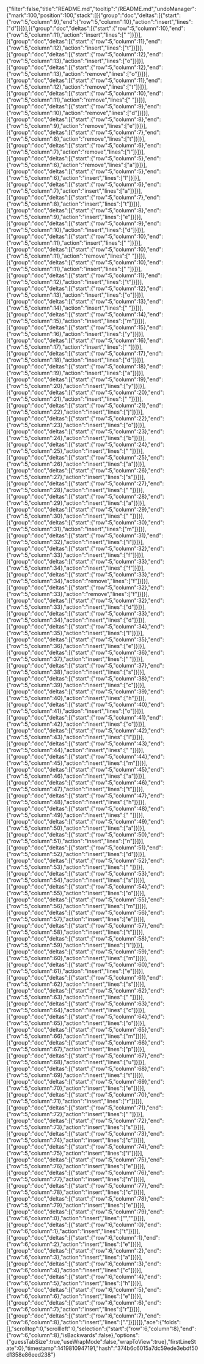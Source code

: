 {"filter":false,"title":"README.md","tooltip":"/README.md","undoManager":{"mark":100,"position":100,"stack":[[{"group":"doc","deltas":[{"start":{"row":5,"column":9},"end":{"row":5,"column":10},"action":"insert","lines":["d"]}]}],[{"group":"doc","deltas":[{"start":{"row":5,"column":10},"end":{"row":5,"column":11},"action":"insert","lines":[" "]}]}],[{"group":"doc","deltas":[{"start":{"row":5,"column":11},"end":{"row":5,"column":12},"action":"insert","lines":["t"]}]}],[{"group":"doc","deltas":[{"start":{"row":5,"column":12},"end":{"row":5,"column":13},"action":"insert","lines":["o"]}]}],[{"group":"doc","deltas":[{"start":{"row":5,"column":12},"end":{"row":5,"column":13},"action":"remove","lines":["o"]}]}],[{"group":"doc","deltas":[{"start":{"row":5,"column":11},"end":{"row":5,"column":12},"action":"remove","lines":["t"]}]}],[{"group":"doc","deltas":[{"start":{"row":5,"column":10},"end":{"row":5,"column":11},"action":"remove","lines":[" "]}]}],[{"group":"doc","deltas":[{"start":{"row":5,"column":9},"end":{"row":5,"column":10},"action":"remove","lines":["d"]}]}],[{"group":"doc","deltas":[{"start":{"row":5,"column":8},"end":{"row":5,"column":9},"action":"remove","lines":["e"]}]}],[{"group":"doc","deltas":[{"start":{"row":5,"column":7},"end":{"row":5,"column":8},"action":"remove","lines":["t"]}]}],[{"group":"doc","deltas":[{"start":{"row":5,"column":6},"end":{"row":5,"column":7},"action":"remove","lines":["l"]}]}],[{"group":"doc","deltas":[{"start":{"row":5,"column":5},"end":{"row":5,"column":6},"action":"remove","lines":["a"]}]}],[{"group":"doc","deltas":[{"start":{"row":5,"column":5},"end":{"row":5,"column":6},"action":"insert","lines":["l"]}]}],[{"group":"doc","deltas":[{"start":{"row":5,"column":6},"end":{"row":5,"column":7},"action":"insert","lines":["a"]}]}],[{"group":"doc","deltas":[{"start":{"row":5,"column":7},"end":{"row":5,"column":8},"action":"insert","lines":["t"]}]}],[{"group":"doc","deltas":[{"start":{"row":5,"column":8},"end":{"row":5,"column":9},"action":"insert","lines":["e"]}]}],[{"group":"doc","deltas":[{"start":{"row":5,"column":9},"end":{"row":5,"column":10},"action":"insert","lines":["d"]}]}],[{"group":"doc","deltas":[{"start":{"row":5,"column":10},"end":{"row":5,"column":11},"action":"insert","lines":[" "]}]}],[{"group":"doc","deltas":[{"start":{"row":5,"column":10},"end":{"row":5,"column":11},"action":"remove","lines":[" "]}]}],[{"group":"doc","deltas":[{"start":{"row":5,"column":10},"end":{"row":5,"column":11},"action":"insert","lines":[" "]}]}],[{"group":"doc","deltas":[{"start":{"row":5,"column":11},"end":{"row":5,"column":12},"action":"insert","lines":["t"]}]}],[{"group":"doc","deltas":[{"start":{"row":5,"column":12},"end":{"row":5,"column":13},"action":"insert","lines":["o"]}]}],[{"group":"doc","deltas":[{"start":{"row":5,"column":13},"end":{"row":5,"column":14},"action":"insert","lines":[" "]}]}],[{"group":"doc","deltas":[{"start":{"row":5,"column":14},"end":{"row":5,"column":15},"action":"insert","lines":["m"]}]}],[{"group":"doc","deltas":[{"start":{"row":5,"column":15},"end":{"row":5,"column":16},"action":"insert","lines":["y"]}]}],[{"group":"doc","deltas":[{"start":{"row":5,"column":16},"end":{"row":5,"column":17},"action":"insert","lines":[" "]}]}],[{"group":"doc","deltas":[{"start":{"row":5,"column":17},"end":{"row":5,"column":18},"action":"insert","lines":["d"]}]}],[{"group":"doc","deltas":[{"start":{"row":5,"column":18},"end":{"row":5,"column":19},"action":"insert","lines":["a"]}]}],[{"group":"doc","deltas":[{"start":{"row":5,"column":19},"end":{"row":5,"column":20},"action":"insert","lines":["y"]}]}],[{"group":"doc","deltas":[{"start":{"row":5,"column":20},"end":{"row":5,"column":21},"action":"insert","lines":[" "]}]}],[{"group":"doc","deltas":[{"start":{"row":5,"column":21},"end":{"row":5,"column":22},"action":"insert","lines":["j"]}]}],[{"group":"doc","deltas":[{"start":{"row":5,"column":22},"end":{"row":5,"column":23},"action":"insert","lines":["o"]}]}],[{"group":"doc","deltas":[{"start":{"row":5,"column":23},"end":{"row":5,"column":24},"action":"insert","lines":["b"]}]}],[{"group":"doc","deltas":[{"start":{"row":5,"column":24},"end":{"row":5,"column":25},"action":"insert","lines":[" "]}]}],[{"group":"doc","deltas":[{"start":{"row":5,"column":25},"end":{"row":5,"column":26},"action":"insert","lines":["a"]}]}],[{"group":"doc","deltas":[{"start":{"row":5,"column":26},"end":{"row":5,"column":27},"action":"insert","lines":["s"]}]}],[{"group":"doc","deltas":[{"start":{"row":5,"column":27},"end":{"row":5,"column":28},"action":"insert","lines":[" "]}]}],[{"group":"doc","deltas":[{"start":{"row":5,"column":28},"end":{"row":5,"column":29},"action":"insert","lines":["a"]}]}],[{"group":"doc","deltas":[{"start":{"row":5,"column":29},"end":{"row":5,"column":30},"action":"insert","lines":[" "]}]}],[{"group":"doc","deltas":[{"start":{"row":5,"column":30},"end":{"row":5,"column":31},"action":"insert","lines":["m"]}]}],[{"group":"doc","deltas":[{"start":{"row":5,"column":31},"end":{"row":5,"column":32},"action":"insert","lines":["i"]}]}],[{"group":"doc","deltas":[{"start":{"row":5,"column":32},"end":{"row":5,"column":33},"action":"insert","lines":["f"]}]}],[{"group":"doc","deltas":[{"start":{"row":5,"column":33},"end":{"row":5,"column":34},"action":"insert","lines":["f"]}]}],[{"group":"doc","deltas":[{"start":{"row":5,"column":33},"end":{"row":5,"column":34},"action":"remove","lines":["f"]}]}],[{"group":"doc","deltas":[{"start":{"row":5,"column":32},"end":{"row":5,"column":33},"action":"remove","lines":["f"]}]}],[{"group":"doc","deltas":[{"start":{"row":5,"column":32},"end":{"row":5,"column":33},"action":"insert","lines":["d"]}]}],[{"group":"doc","deltas":[{"start":{"row":5,"column":33},"end":{"row":5,"column":34},"action":"insert","lines":["d"]}]}],[{"group":"doc","deltas":[{"start":{"row":5,"column":34},"end":{"row":5,"column":35},"action":"insert","lines":["l"]}]}],[{"group":"doc","deltas":[{"start":{"row":5,"column":35},"end":{"row":5,"column":36},"action":"insert","lines":["e"]}]}],[{"group":"doc","deltas":[{"start":{"row":5,"column":36},"end":{"row":5,"column":37},"action":"insert","lines":[" "]}]}],[{"group":"doc","deltas":[{"start":{"row":5,"column":37},"end":{"row":5,"column":38},"action":"insert","lines":["s"]}]}],[{"group":"doc","deltas":[{"start":{"row":5,"column":38},"end":{"row":5,"column":39},"action":"insert","lines":["c"]}]}],[{"group":"doc","deltas":[{"start":{"row":5,"column":39},"end":{"row":5,"column":40},"action":"insert","lines":["h"]}]}],[{"group":"doc","deltas":[{"start":{"row":5,"column":40},"end":{"row":5,"column":41},"action":"insert","lines":["o"]}]}],[{"group":"doc","deltas":[{"start":{"row":5,"column":41},"end":{"row":5,"column":42},"action":"insert","lines":["o"]}]}],[{"group":"doc","deltas":[{"start":{"row":5,"column":42},"end":{"row":5,"column":43},"action":"insert","lines":["l"]}]}],[{"group":"doc","deltas":[{"start":{"row":5,"column":43},"end":{"row":5,"column":44},"action":"insert","lines":[" "]}]}],[{"group":"doc","deltas":[{"start":{"row":5,"column":44},"end":{"row":5,"column":45},"action":"insert","lines":["m"]}]}],[{"group":"doc","deltas":[{"start":{"row":5,"column":45},"end":{"row":5,"column":46},"action":"insert","lines":["a"]}]}],[{"group":"doc","deltas":[{"start":{"row":5,"column":46},"end":{"row":5,"column":47},"action":"insert","lines":["t"]}]}],[{"group":"doc","deltas":[{"start":{"row":5,"column":47},"end":{"row":5,"column":48},"action":"insert","lines":["h"]}]}],[{"group":"doc","deltas":[{"start":{"row":5,"column":48},"end":{"row":5,"column":49},"action":"insert","lines":[" "]}]}],[{"group":"doc","deltas":[{"start":{"row":5,"column":49},"end":{"row":5,"column":50},"action":"insert","lines":["a"]}]}],[{"group":"doc","deltas":[{"start":{"row":5,"column":50},"end":{"row":5,"column":51},"action":"insert","lines":["n"]}]}],[{"group":"doc","deltas":[{"start":{"row":5,"column":51},"end":{"row":5,"column":52},"action":"insert","lines":["d"]}]}],[{"group":"doc","deltas":[{"start":{"row":5,"column":52},"end":{"row":5,"column":53},"action":"insert","lines":[" "]}]}],[{"group":"doc","deltas":[{"start":{"row":5,"column":53},"end":{"row":5,"column":54},"action":"insert","lines":["s"]}]}],[{"group":"doc","deltas":[{"start":{"row":5,"column":54},"end":{"row":5,"column":55},"action":"insert","lines":["o"]}]}],[{"group":"doc","deltas":[{"start":{"row":5,"column":55},"end":{"row":5,"column":56},"action":"insert","lines":["m"]}]}],[{"group":"doc","deltas":[{"start":{"row":5,"column":56},"end":{"row":5,"column":57},"action":"insert","lines":["e"]}]}],[{"group":"doc","deltas":[{"start":{"row":5,"column":57},"end":{"row":5,"column":58},"action":"insert","lines":["t"]}]}],[{"group":"doc","deltas":[{"start":{"row":5,"column":58},"end":{"row":5,"column":59},"action":"insert","lines":["i"]}]}],[{"group":"doc","deltas":[{"start":{"row":5,"column":59},"end":{"row":5,"column":60},"action":"insert","lines":["m"]}]}],[{"group":"doc","deltas":[{"start":{"row":5,"column":60},"end":{"row":5,"column":61},"action":"insert","lines":["e"]}]}],[{"group":"doc","deltas":[{"start":{"row":5,"column":61},"end":{"row":5,"column":62},"action":"insert","lines":["s"]}]}],[{"group":"doc","deltas":[{"start":{"row":5,"column":62},"end":{"row":5,"column":63},"action":"insert","lines":[" "]}]}],[{"group":"doc","deltas":[{"start":{"row":5,"column":63},"end":{"row":5,"column":64},"action":"insert","lines":["c"]}]}],[{"group":"doc","deltas":[{"start":{"row":5,"column":64},"end":{"row":5,"column":65},"action":"insert","lines":["o"]}]}],[{"group":"doc","deltas":[{"start":{"row":5,"column":65},"end":{"row":5,"column":66},"action":"insert","lines":["m"]}]}],[{"group":"doc","deltas":[{"start":{"row":5,"column":66},"end":{"row":5,"column":67},"action":"insert","lines":["p"]}]}],[{"group":"doc","deltas":[{"start":{"row":5,"column":67},"end":{"row":5,"column":68},"action":"insert","lines":["u"]}]}],[{"group":"doc","deltas":[{"start":{"row":5,"column":68},"end":{"row":5,"column":69},"action":"insert","lines":["t"]}]}],[{"group":"doc","deltas":[{"start":{"row":5,"column":69},"end":{"row":5,"column":70},"action":"insert","lines":["e"]}]}],[{"group":"doc","deltas":[{"start":{"row":5,"column":70},"end":{"row":5,"column":71},"action":"insert","lines":["r"]}]}],[{"group":"doc","deltas":[{"start":{"row":5,"column":71},"end":{"row":5,"column":72},"action":"insert","lines":[" "]}]}],[{"group":"doc","deltas":[{"start":{"row":5,"column":72},"end":{"row":5,"column":73},"action":"insert","lines":["s"]}]}],[{"group":"doc","deltas":[{"start":{"row":5,"column":73},"end":{"row":5,"column":74},"action":"insert","lines":["c"]}]}],[{"group":"doc","deltas":[{"start":{"row":5,"column":74},"end":{"row":5,"column":75},"action":"insert","lines":["i"]}]}],[{"group":"doc","deltas":[{"start":{"row":5,"column":75},"end":{"row":5,"column":76},"action":"insert","lines":["e"]}]}],[{"group":"doc","deltas":[{"start":{"row":5,"column":76},"end":{"row":5,"column":77},"action":"insert","lines":["n"]}]}],[{"group":"doc","deltas":[{"start":{"row":5,"column":77},"end":{"row":5,"column":78},"action":"insert","lines":["c"]}]}],[{"group":"doc","deltas":[{"start":{"row":5,"column":78},"end":{"row":5,"column":79},"action":"insert","lines":["e"]}]}],[{"group":"doc","deltas":[{"start":{"row":5,"column":79},"end":{"row":6,"column":0},"action":"insert","lines":["",""]}]}],[{"group":"doc","deltas":[{"start":{"row":6,"column":0},"end":{"row":6,"column":1},"action":"insert","lines":["t"]}]}],[{"group":"doc","deltas":[{"start":{"row":6,"column":1},"end":{"row":6,"column":2},"action":"insert","lines":["e"]}]}],[{"group":"doc","deltas":[{"start":{"row":6,"column":2},"end":{"row":6,"column":3},"action":"insert","lines":["a"]}]}],[{"group":"doc","deltas":[{"start":{"row":6,"column":3},"end":{"row":6,"column":4},"action":"insert","lines":["c"]}]}],[{"group":"doc","deltas":[{"start":{"row":6,"column":4},"end":{"row":6,"column":5},"action":"insert","lines":["h"]}]}],[{"group":"doc","deltas":[{"start":{"row":6,"column":5},"end":{"row":6,"column":6},"action":"insert","lines":["e"]}]}],[{"group":"doc","deltas":[{"start":{"row":6,"column":6},"end":{"row":6,"column":7},"action":"insert","lines":["r"]}]}],[{"group":"doc","deltas":[{"start":{"row":6,"column":7},"end":{"row":6,"column":8},"action":"insert","lines":["."]}]}]]},"ace":{"folds":[],"scrolltop":0,"scrollleft":0,"selection":{"start":{"row":6,"column":8},"end":{"row":6,"column":8},"isBackwards":false},"options":{"guessTabSize":true,"useWrapMode":false,"wrapToView":true},"firstLineState":0},"timestamp":1419810947191,"hash":"374b6c6015a7dc59ede3ebdf50d1358e86eed238"}